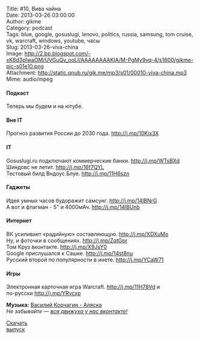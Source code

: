 Title: #10, Вива чайна  
Date: 2013-03-26 03:00:00  
Author: gikme  
Category: podcast  
Tags: blue, google, gosuslugi, lenovo, politics, russia, samsung, tom cruise, vk, warcraft, windows, youtube, часы  
Slug: 2013-03-26-viva-china  
Image: http://2.bp.blogspot.com/-xK6d3plwaOM/UVGuQv_ooLI/AAAAAAAAKIA/M-PgMy9vq-4/s1600/gikme-pic-s01e10.png  
Attachment: http://static.qnub.ru/gik.me/mp3/s01/00010-viva-china.mp3  
Mime: audio/mpeg

#### Подкаст

Теперь мы будем и на ютубе.

#### Вне IT 

Прогноз развития России до 2030 года. <http://j.mp/10Kix3X>

#### IT

Gosuslugi.ru подключают коммерческие банки. <http://j.mp/WTsBXd>  
Шиндовс не летит. <http://j.mp/16f7QYL>  
Тестовый билд Вндоус Блуе. <http://j.mp/11H6szn>

#### Гаджеты

Идея умных часов будоражит самсунг. <http://j.mp/14lBNrG>  
А вот и флагман - 5" и 4000мАч. <http://j.mp/14lBUnb>

#### Интернет

ВК усиливает «радийную» составляющую. <http://j.mp/XDXuMo>  
Ну, и фоточки в сообщениях. <http://j.mp/ZqtGpr>  
Том Круз вконтакте. <http://j.mp/X9JsY0>  
Google прислушался к Сашке. <http://j.mp/14st8nu>  
Русский второй по популярности в инете. <http://j.mp/YCaW71>

#### Игры 

Электронная карточная игра Warcraft. <http://j.mp/11H78Vd> и  
по-русски <http://j.mp/YRvcxp>

**Музыка:** [Василий Корчагин - Аляска](http://vk.com/bacc3)  
*Не забывайте — [вся движуха у нас вконтакте!](http://vk.com/gikme)*

[Скачать  
выпуск](http://static.qnub.ru/gik.me/mp3/s01/00010-viva-china.mp3)


